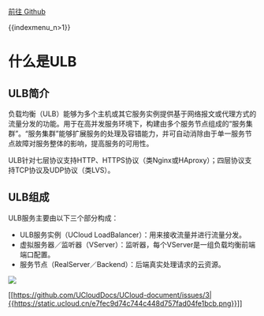 [前往 Github](https://github.com/UCloudDocs/UCloud-document/tree/master/network/ulb)

{{indexmenu_n>1}}

# 什么是ULB

## ULB简介

负载均衡（ULB）能够为多个主机或其它服务实例提供基于网络报文或代理方式的流量分发的功能。用于在高并发服务环境下，构建由多个服务节点组成的“服务集群”。“服务集群”能够扩展服务的处理及容错能力，并可自动消除由于单一服务节点故障对服务整体的影响，提高服务的可用性。

ULB针对七层协议支持HTTP、HTTPS协议（类Nginx或HAproxy）；四层协议支持TCP协议及UDP协议（类LVS）。

## ULB组成

ULB服务主要由以下三个部分构成：

* ULB服务实例（UCloud LoadBalancer）：用来接收流量并进行流量分发。
* 虚拟服务器／监听器（VServer）：监听器，每个VServer是一组负载均衡前端端口配置。
* 服务节点（RealServer／Backend）：后端真实处理请求的云资源。

![](https://static.ucloud.cn/4f99935ea27846559c12661ac55d34f1.png)

 [[https://github.com/UCloudDocs/UCloud-document/issues/3|{{https://static.ucloud.cn/e7fec9d74c744c448d757fad04fe1bcb.png}}]]
